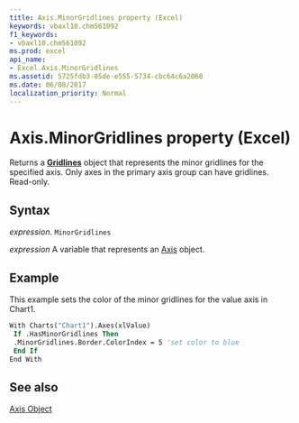 ```yaml
---
title: Axis.MinorGridlines property (Excel)
keywords: vbaxl10.chm561092
f1_keywords:
- vbaxl10.chm561092
ms.prod: excel
api_name:
- Excel.Axis.MinorGridlines
ms.assetid: 5725fdb3-05de-e555-5734-cbc64c6a2068
ms.date: 06/08/2017
localization_priority: Normal
---
```



# Axis.MinorGridlines property (Excel)

Returns a  **[Gridlines](Excel.Gridlines(object).md)** object that represents the minor gridlines for the specified axis. Only axes in the primary axis group can have gridlines. Read-only.


## Syntax

_expression_. `MinorGridlines`

_expression_ A variable that represents an [Axis](Excel.Axis-graph-object.md) object.


## Example

This example sets the color of the minor gridlines for the value axis in Chart1.


```vb
With Charts("Chart1").Axes(xlValue) 
 If .HasMinorGridlines Then 
 .MinorGridlines.Border.ColorIndex = 5 'set color to blue 
 End If 
End With
```


## See also


[Axis Object](Excel.Axis(object).md)

